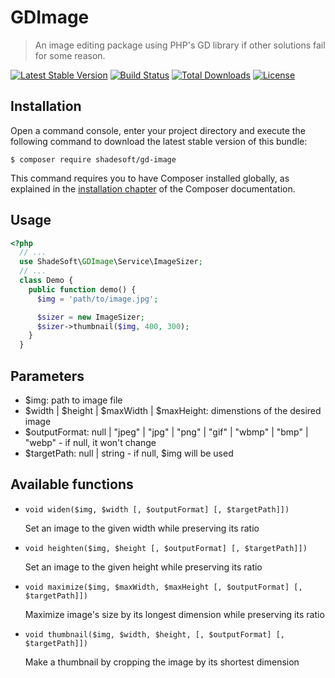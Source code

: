 # GDImage

> An image editing package using PHP's GD library if other solutions fail for some reason.

[![Latest Stable Version](https://poser.pugx.org/shadesoft/gd-image/version)](https://packagist.org/packages/shadesoft/gd-image)
[![Build Status](https://travis-ci.org/ShadeSoft/GDImage.svg?branch=master)](https://travis-ci.org/ShadeSoft/GDImage)
[![Total Downloads](https://poser.pugx.org/shadesoft/gd-image/downloads)](https://packagist.org/packages/shadesoft/gd-image)
[![License](https://poser.pugx.org/shadesoft/gd-image/license)](https://packagist.org/packages/shadesoft/gd-image)

## Installation

Open a command console, enter your project directory and execute the
following command to download the latest stable version of this bundle:

```console
$ composer require shadesoft/gd-image
```

This command requires you to have Composer installed globally, as explained
in the [installation chapter](https://getcomposer.org/doc/00-intro.md)
of the Composer documentation.

## Usage

```php
<?php
  // ...
  use ShadeSoft\GDImage\Service\ImageSizer;
  // ...
  class Demo {
    public function demo() {
      $img = 'path/to/image.jpg';

      $sizer = new ImageSizer;
      $sizer->thumbnail($img, 400, 300);
    }
  }
```
## Parameters

- $img: path to image file
- $width | $height | $maxWidth | $maxHeight: dimenstions of the desired image
- $outputFormat: null | "jpeg" | "jpg" | "png" | "gif" | "wbmp" | "bmp" | "webp" - if null, it won't change
- $targetPath: null | string - if null, $img will be used

## Available functions

- `void widen($img, $width [, $outputFormat] [, $targetPath]])`

  Set an image to the given width while preserving its ratio

- `void heighten($img, $height [, $outputFormat] [, $targetPath]])`

  Set an image to the given height while preserving its ratio

- `void maximize($img, $maxWidth, $maxHeight [, $outputFormat] [, $targetPath]])`

  Maximize image's size by its longest dimension while preserving its ratio

- `void thumbnail($img, $width, $height, [, $outputFormat] [, $targetPath]])`

  Make a thumbnail by cropping the image by its shortest dimension
